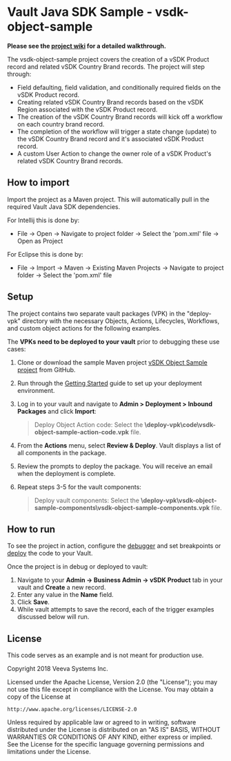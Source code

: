# Vault Java SDK Sample - vsdk-object-sample

**Please see the [project wiki](https://github.com/veeva/vsdk-object-sample/wiki) for a detailed walkthrough.**

The vsdk-object-sample project covers the creation of a vSDK Product record and related vSDK Country Brand records. The project will step through:

* Field defaulting, field validation, and conditionally required fields on the vSDK Product record.
* Creating related vSDK Country Brand records based on the vSDK Region associated with the vSDK Product record.
* The creation of the vSDK Country Brand records will kick off a workflow on each country brand record.
* The completion of the workflow will trigger a state change (update) to the vSDK Country Brand record and it's associated vSDK Product record.
* A custom User Action to change the owner role of a vSDK Product's related vSDK Country Brand records.

## How to import

Import the project as a Maven project. This will automatically pull in the required Vault Java SDK dependencies. 

For Intellij this is done by:
-	File -> Open -> Navigate to project folder -> Select the 'pom.xml' file -> Open as Project

For Eclipse this is done by:
-	File -> Import -> Maven -> Existing Maven Projects -> Navigate to project folder -> Select the 'pom.xml' file


## Setup

The project contains two separate vault packages (VPK) in the "deploy-vpk" directory with the necessary Objects, Actions, Lifecycles, Workflows, and custom object actions for the following examples.

The  **VPKs need to be deployed to your vault**  prior to debugging these use cases:

1.  Clone or download the sample Maven project [vSDK Object Sample project](https://github.com/veeva/vsdk-object-sample) from GitHub.
2.  Run through the [Getting Started](https://developer.veevavault.com/sdk/#Getting_Started) guide to set up your deployment environment.
3.  Log in to your vault and navigate to **Admin > Deployment > Inbound Packages** and click **Import**: 

    > Deploy Object Action code:  Select the **\deploy-vpk\code\vsdk-object-sample-action-code.vpk** file.

4.  From the **Actions** menu, select **Review & Deploy**. Vault displays a list of all components in the package.  
5.  Review the prompts to deploy the package. You will receive an email when the deployment is complete.
6.  Repeat steps 3-5 for the vault components:

    > Deploy vault components:  Select the **\deploy-vpk\vsdk-object-sample-components\vsdk-object-sample-components.vpk** file.


## How to run

To see the project in action, configure the  [debugger](https://developer.veevavault.com/sdk/#Debug_Setup) and set breakpoints or [deploy](https://developer.veevavault.com/sdk/#Deploy) the code to your Vault.

Once the project is in debug or deployed to vault:

1.  Navigate to your  **Admin -> Business Admin -> vSDK Product** tab in your vault and  **Create** a new record.
2.  Enter any value in the  **Name** field.
3.  Click  **Save**.
4.  While vault attempts to save the record, each of the trigger examples discussed below will run.
	
	    
## License

This code serves as an example and is not meant for production use.

Copyright 2018 Veeva Systems Inc.
 
Licensed under the Apache License, Version 2.0 (the "License");
you may not use this file except in compliance with the License.
You may obtain a copy of the License at
 
    http://www.apache.org/licenses/LICENSE-2.0

Unless required by applicable law or agreed to in writing, software
distributed under the License is distributed on an "AS IS" BASIS,
WITHOUT WARRANTIES OR CONDITIONS OF ANY KIND, either express or implied.
See the License for the specific language governing permissions and
limitations under the License.
  
